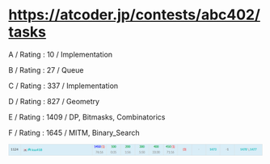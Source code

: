 # https://atcoder.jp/contests/abc402/tasks

A / Rating : $10$ / Implementation

B / Rating : $27$ / Queue

C / Rating : $337$ / Implementation

D / Rating : $827$ / Geometry

E / Rating : $1409$ / DP, Bitmasks, Combinatorics

F / Rating : $1645$ / MITM, Binary_Search

![My Image](https://github.com/kss418/Atcoder/blob/main/ABC/Images/Standings/402.png)
